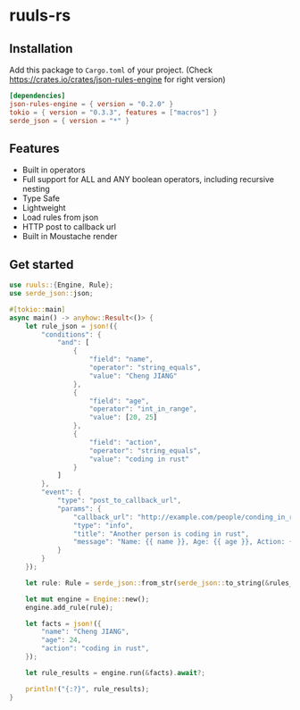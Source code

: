 # ruuls-rs

## Installation

Add this package to `Cargo.toml` of your project. (Check https://crates.io/crates/json-rules-engine for right version)

```toml
[dependencies]
json-rules-engine = { version = "0.2.0" }
tokio = { version = "0.3.3", features = ["macros"] }
serde_json = { version = "*" }
```

## Features

- Built in operators
- Full support for ALL and ANY boolean operators, including recursive nesting
- Type Safe
- Lightweight
- Load rules from json
- HTTP post to callback url
- Built in Moustache render

## Get started

```rust
use ruuls::{Engine, Rule};
use serde_json::json;

#[tokio::main]
async main() -> anyhow::Result<()> {
    let rule_json = json!({
        "conditions": {
            "and": [
                {
                    "field": "name",
                    "operator": "string_equals",
                    "value": "Cheng JIANG"
                },
                {
                    "field": "age",
                    "operator": "int_in_range",
                    "value": [20, 25] 
                },
                {
                    "field": "action",
                    "operator": "string_equals",
                    "value": "coding in rust"
                }
            ]
        },
        "event": {
            "type": "post_to_callback_url",
            "params": {
                "callback_url": "http://example.com/people/conding_in_rust"
                "type": "info",
                "title": "Another person is coding in rust",
                "message": "Name: {{ name }}, Age: {{ age }}, Action: {{ action }},"
            }
        }
    });

    let rule: Rule = serde_json::from_str(serde_json::to_string(&rules_json).unwrap()).unwrap();

    let mut engine = Engine::new();
    engine.add_rule(rule);

    let facts = json!({
        "name": "Cheng JIANG",
        "age": 24,
        "action": "coding in rust",
    });

    let rule_results = engine.run(&facts).await?;

    println!("{:?}", rule_results);
}
```



